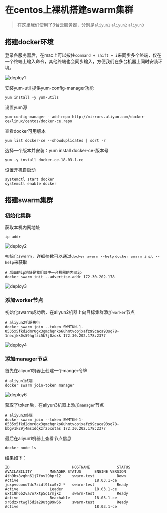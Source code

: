 # 在centos上裸机搭建swarm集群
>在这里我们使用了3台云服务器，分别是`aliyun1` `aliyun2` `aliyun3`

## 搭建docker环境
登录各服务器后，在mac上可以按住`command + shift + i`来同步多个终端，仅在一个终端上输入命令，其他终端也会同步输入，方便我们在多台机器上同时安装环境。

![deploy1](https://raw.githubusercontent.com/kerwin-ly/Blog/master/assets/imgs/deploy1.png)

安装yum-util 提供yum-config-manager功能
```shell
yum install -y yum-utils
```

设置yum源
```shell
yum-config-manager --add-repo http://mirrors.aliyun.com/docker-ce/linux/centos/docker-ce.repo
```

查看docker可用版本
```shell
yum list docker-ce --showduplicates | sort -r
```

选择一个版本并安装：yum install docker-ce-版本号
```
yum -y install docker-ce-18.03.1.ce
```

设置开机自启动
```
systemctl start docker
systemctl enable docker

```

## 搭建swarm集群

### 初始化集群

获取本机内网地址
```
ip addr
```

![deploy2](https://raw.githubusercontent.com/kerwin-ly/Blog/master/assets/imgs/deploy2.png)

初始化swarm，详细参数可以通过`docker swarm --help` `docker swarm init --help`来获取
```
# 后面的ip地址是我们其中一台机器的内网ip
docker swarm init --advertise-addr 172.30.202.178
```

![deploy3](https://raw.githubusercontent.com/kerwin-ly/Blog/master/assets/imgs/deploy3.png)

### 添加worker节点

初始化swarm成功后，在aliyun2机器上向目标集群添加`worker`节点
```
# aliyun2机器执行
docker swarm join --token SWMTKN-1-0535x5fkd2dmr0gx3gmchqnko6uhmtvopjxafz99caca93sq78-1necjkk0s59hgfzi5b7j0zoxk 172.30.202.178:2377
```

![deploy4](https://raw.githubusercontent.com/kerwin-ly/Blog/master/assets/imgs/deploy4.png)

### 添加manager节点

首先在aliyun1机器上创建一个manger令牌
```
# aliyun1终端
docker swarm join-token manager
```
![deploy6](https://raw.githubusercontent.com/kerwin-ly/Blog/master/assets/imgs/deploy6.png)

获取了token后，在aliyun3机器上添加`manager`节点
```
# aliyun3终端
docker swarm join --token SWMTKN-1-0535x5fkd2dmr0gx3gmchqnko6uhmtvopjxafz99caca93sq78-bbgv1k29j4ms1dqkzr25xotas 172.30.202.178:2377
```

最后在aliyun1机器上查看节点信息
```shell
docker node ls
```
结果如下：
```
ID                            HOSTNAME            STATUS              AVAILABILITY        MANAGER STATUS      ENGINE VERSION
4th9bx8vqhn61j7fovl9hpr12     swarm-test          Down                Active                                  18.03.1-ce
juxpvsoono7dc7zidt9lcx0r2 *   swarm-test          Ready               Active              Leader              18.03.1-ce
uxti8h6b2va7o7xtp5q1rmjkz     swarm-test          Ready               Active              Reachable           18.03.1-ce
xr6dzxrtwgl5dia29utg99w56     swarm-test          Ready               Active                                  18.03.1-ce
```